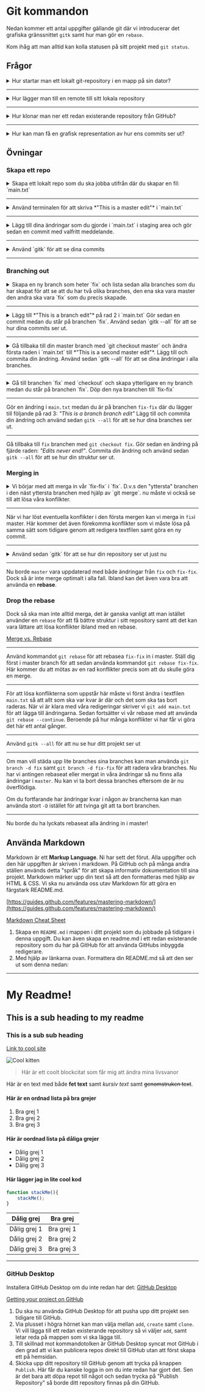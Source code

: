 # Git kommandon

Nedan kommer ett antal uppgifter gällande git där vi introducerar det grafiska gränssnittet `gitk` samt hur man gör en `rebase`. 

Kom ihåg att man alltid kan kolla statusen på sitt projekt med `git status`.

## Frågor

<details>
    <summary>Hur startar man ett lokalt git-repository i en mapp på sin dator?</summary>
    <br />
        `git init` initialiserar ett nytt tomt repository i mappen du står i. Detta kommando skapar en `.git`-mapp i mappen du står i. Git-mappen innehåller allt som git behöver för att fungera. Skulle du vilja ta bort ett repo eller börja om kan du radera den här mappen.
</details>

---

<details>
    <summary>Hur lägger man till en remote till sitt lokala repository</summary>
    <br />
    `git remote add origin https://link.to/your-repo.git` där länken byts ut till länken till ditt github-repo och origin blir namnet på din remote.
</details>

---

<details>
    <summary>Hur klonar man ner ett redan existerande repository från GitHub?</summary>
    <br />
    `git clone https://link.to/your-repo.git` där länken byts ut till länken till ditt repository.
</details>

---

<details>
    <summary>Hur kan man få en grafisk representation av hur ens commits ser ut?</summary>
    <br />
    Använd kommandot `gitk` i terminalen för att öppna den grafiska klienten för git. Här kan man se "trädet" för sina commits samt alla ändringar. Använd `gitk --all` för att se alla branches.
</details> 

## Övningar

### Skapa ett repo

<details>
    <summary>Skapa ett lokalt repo som du ska jobba utifrån där du skapar en fil: `main.txt`</summary>
    <br />
        `git init` för att skapa repot följt av `touch main.txt` för att skapa filen.
</details>

---

<details>
    <summary>Använd terminalen för att skriva *"This is a master edit"* i `main.txt`</summary>
    <br />
    `echo "This is a master edit" >> main.txt` för att lägga till en ny rad i filen.
</details>

---

<details>
    <summary>Lägg till dina ändringar som du gjorde i `main.txt` i staging area och gör sedan en commit med valfritt meddelande.</summary>
    <br />
        `git add .` följt av `git commit -m "My message"`. 
</details>

---

<details>
    <summary>Använd `gitk` för att se dina commits</summary>
    <br />
        `gitk` borde starta ett grafisk interface för ditt projekt.
</details>

---

### Branching out

<details>
    <summary>Skapa en ny branch som heter `fix` och lista sedan alla branches som du har skapat för att se att du har två olika branches, den ena ska vara master den andra ska vara `fix` som du precis skapade.</summary>
    <br />
    `git checkout -b fix` följt av `git branch` för att se alla branches.
</details>

---

<details>
    <summary>Lägg till *"This is a branch edit"* på rad 2 i `main.txt` Gör sedan en commit medan du står på branchen `fix`. Använd sedan `gitk --all` för att se hur dina commits ser ut.</summary>
    <br />
    `gitk --all`: flaggan --all meddelar om att vi vill se alla branches. --all kan användas på många fler ställen och kan vara bra att komma ihåg.
</details>

---

<details>
    <summary>Gå tillbaka till din master branch med `git checkout master` och ändra första raden i `main.txt` till *"This is a second master edit"*. Lägg till och commita din ändring. Använd sedan `gitk --all` för att se dina ändringar i alla branches. </summary>
    <br />
        Förut låg din branch före master eftersom den innehöll commits som inte master hade. Nu har du dock skapat en commit på master också, den commiten är nyare och därmed ligger master före här och vår branch visas på sidan av vår master som en förgrening.
</details>

---

<details>
    <summary>Gå till branchen `fix` med `checkout` och skapa ytterligare en ny branch medan du står på branchen `fix`. Döp den nya branchen till `fix-fix`
    </summary>
    <br />
    `git checkout fix` följt av `git checkout -b fix-fix`. Om man vill byta snabbt mellan de två senaste branchen man växlat mellan kan man använda `git checkout -`. Du borde nu ha tre branches, `master`, `fix` och `fix-fix` där `fix-fix` är en branch utav `fix`.
</details>

---

Gör en ändring i `main.txt` medan du är på branchen `fix-fix` där du lägger till följande på rad 3: *"This is a branch branch edit"* Lägg till och commita din ändring och använd sedan `gitk --all` för att se hur dina branches ser ut.

---

Gå tillbaka till `fix` branchen med `git checkout fix`. Gör sedan en ändring på fjärde raden: *"Edits never end!"*. Commita din ändring och använd sedan `gitk --all` för att se hur din struktur ser ut.


### Merging in

<details>
    <summary>Vi börjar med att merga in vår `fix-fix` i `fix`. D.v.s den "yttersta" branchen i den näst yttersta branchen med hjälp av `git merge`. nu måste vi också se till att lösa våra konfilkter.</summary>
    <br />
        Medan du står på `fix`: `git merge fix-fix` för att dra in ändringarna i `fix-fix` i `fix`. Lös eventuella konflikter genom att ändra innehållet i en texteditor och sedan commita den nya mergen.
</details>

---

När vi har löst eventuella konflikter i den första mergen kan vi merga in `fix`i master. Här kommer det även förekomma konflikter som vi måste lösa på samma sätt som tidigare genom att redigera textfilen samt göra en ny commit.

---

<details>
    <summary>Använd sedan `gitk` för att se hur din repository ser ut just nu</summary>
    <br />
        Nu borde du se en röra av olika branches och commits men din master borde vara uppdaterad med alla senaste ändringarna och master borde ligga högst/längst fram i ditt träd.
</details>

---

Nu borde `master` vara uppdaterad med både ändringar från `fix` och `fix-fix`. Dock så är inte merge optimalt i alla fall. Ibland kan det även vara bra att använda en **rebase**.

### Drop the rebase

Dock så ska man inte alltid merga, det är ganska vanligt att man istället använder en `rebase` för att få bättre struktur i sitt repository samt att det kan vara lättare att lösa konflikter ibland med en rebase. 

[Merge vs. Rebase](https://www.atlassian.com/git/tutorials/merging-vs-rebasing/)

---

Använd kommandot `git rebase` för att rebasea `fix-fix` in i master. Ställ dig först i master branch för att sedan använda kommandot `git rebase fix-fix`. Här kommer du att mötas av en rad konflikter precis som att du skulle göra en merge.

---
För att lösa konflikterna som uppstår här måste vi först ändra i textfilen `main.txt` så att allt som ska var kvar är där och det som ska tas bort raderas. När vi är klara med våra redigeringar skriver vi `git add main.txt` för att lägga till ändringarna. Sedan fortsätter vi vår rebase med att använda `git rebase --continue`. Beroende på hur många konflikter vi har får vi göra det här ett antal gånger.

---

Använd `gitk --all` för att nu se hur ditt projekt ser ut

---

Om man vill städa upp lite branches sina branches kan man använda `git branch -d fix` samt `git branch -d fix-fix` för att radera våra branches. Nu har vi antingen rebaseat eller mergat in våra ändringar så nu finns alla ändringar i `master`. Nu kan vi ta bort dessa branches eftersom de är nu överflödiga.

Om du fortfarande har ändringar kvar i någon av brancherna kan man använda stort `-D` istället för att tvinga git att ta bort branchen.

---

Nu borde du ha lyckats rebaseat alla ändring in i master!

## Använda Markdown

Markdown är ett **Markup Language**. Ni har sett det förut. Alla uppgifter och den här uppgiften är skriven i markdown. På GitHub och på många andra ställen används detta "språk" för att skapa informativ dokumentation till sina projekt. Markdown märker upp din text så att den formatteras med hjälp av HTML & CSS. Vi ska nu använda oss utav Markdown för att göra en färgstark README.md.

[https://guides.github.com/features/mastering-markdown/](https://guides.github.com/features/mastering-markdown/)

[Markdown Cheat Sheet](https://github.com/adam-p/markdown-here/wiki/Markdown-Cheatsheet)

1. Skapa en `README.md` i mappen i ditt projekt som du jobbade på tidigare i denna uppgift. Du kan även skapa en readme.md i ett redan existerande repository som du har på GitHub för att använda GitHubs inbyggda redigerare.
2. Med hjälp av länkarna ovan. Formattera din README.md så att den ser ut som denna nedan:

---

# My Readme!

## This is a sub heading to my readme

### This is a sub sub heading

[Link to cool site](https://fend16.github.io/)

![Cool kitten](http://placekitten.com.s3.amazonaws.com/homepage-samples/408/287.jpg)

>Här är ett coolt blockcitat som får mig att ändra mina livsvanor

Här är en text med både **fet text** samt *kursiv text* samt ~~genomstruken text~~. 

#### Här är en ordnad lista på bra grejer

1. Bra grej 1
2. Bra grej 2
3. Bra grej 3

#### Här är oordnad lista på dåliga grejer

* Dålig grej 1
* Dålig grej 2
* Dålig grej 3

#### Här lägger jag in lite cool kod

```javascript
function stackMe(){
    stackMe();
}
```

Dålig grej | Bra grej
---|---
Dålig grej 1 | Bra grej 1
Dålig grej 2 | Bra grej 2
Dålig grej 3 | Bra grej 3

---


### GitHub Desktop

Installera GitHub Desktop om du inte redan har det: [GitHub Desktop](https://desktop.github.com/)

[Getting your project on GitHub](https://guides.github.com/introduction/getting-your-project-on-github/)


1. Du ska nu använda GitHub Desktop för att pusha upp ditt projekt sen tidigare till GitHub.
2. Via plusset i högra hörnet kan man välja mellan `add`, `create` samt `clone`. Vi vill lägga till ett redan existerande repository så vi väljer `add`, samt letar reda på mappen som vi ska lägga till.
3. Till skillnad mot kommandotolken är GitHub Desktop syncat mot GitHub i den grad att vi kan publicera repos direkt till GitHub utan att först skapa ett på hemsidan.
4. Skicka upp ditt repository till GitHub genom att trycka på knappen `Publish`. Här får du kanske logga in om du inte redan har gjort det. Sen är det bara att döpa repot till något och sedan trycka på "Publish Repository" så borde ditt repository finnas på din GitHub.








